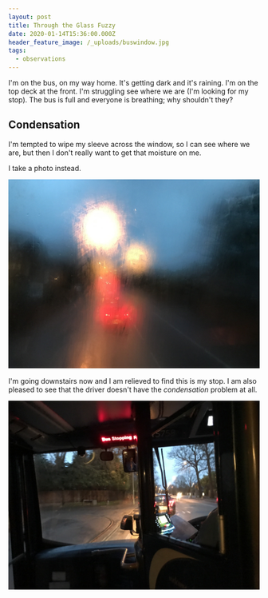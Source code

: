 ```yaml
---
layout: post
title: Through the Glass Fuzzy
date: 2020-01-14T15:36:00.000Z
header_feature_image: /_uploads/buswindow.jpg
tags:
  - observations
---
```


I'm on the bus, on my way home. It's getting dark and it's raining. I'm on the top deck at the front. I'm struggling see where we are (I'm looking for my stop). The bus is full and everyone is breathing; why shouldn't they?

## Condensation

I'm tempted to wipe my sleeve across the window, so I can see where we are, but then I don't really want to get that moisture on me.

I take a photo instead.

![Through the window upstairs](/uploads/4405CCCD-5378-4863-B21F-3B4FE36C7245.jpeg "Through the window upstairs")

I'm going downstairs now and I am relieved to find this is my stop. I am also pleased to see that the driver doesn't have the _condensation_ problem at all.

![The driver's view](/uploads/70F75436-5DBE-45E3-9AF2-3307633B59D0.jpeg "The driver's view")
